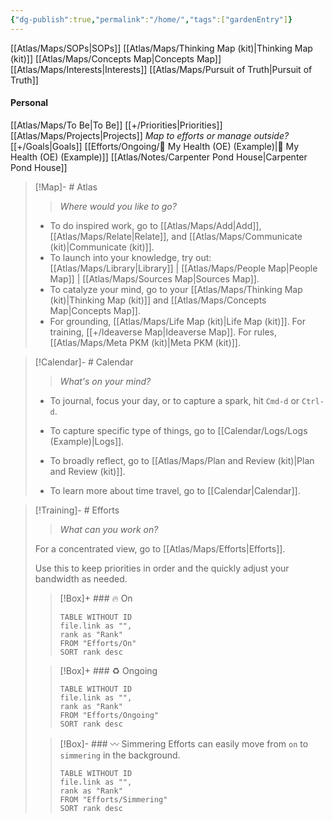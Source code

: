 ```yaml
---
{"dg-publish":true,"permalink":"/home/","tags":["gardenEntry"]}
---
```


[[Atlas/Maps/SOPs\|SOPs]]
[[Atlas/Maps/Thinking Map (kit)\|Thinking Map (kit)]]
[[Atlas/Maps/Concepts Map\|Concepts Map]]
[[Atlas/Maps/Interests\|Interests]]
[[Atlas/Maps/Pursuit of Truth\|Pursuit of Truth]]
#### Personal
[[Atlas/Maps/To Be\|To Be]]
[[+/Priorities\|Priorities]]
[[Atlas/Maps/Projects\|Projects]] *Map to efforts or manage outside?*
[[+/Goals\|Goals]]
[[Efforts/Ongoing/🌼 My Health (OE) (Example)\|🌼 My Health (OE) (Example)]]
[[Atlas/Notes/Carpenter Pond House\|Carpenter Pond House]]

> [!Map]- # Atlas
> > *Where would you like to go?*
> 
> - To do inspired work, go to [[Atlas/Maps/Add\|Add]], [[Atlas/Maps/Relate\|Relate]], and [[Atlas/Maps/Communicate (kit)\|Communicate (kit)]].
> - To launch into your knowledge, try out: [[Atlas/Maps/Library\|Library]] | [[Atlas/Maps/People Map\|People Map]] | [[Atlas/Maps/Sources Map\|Sources Map]].
> - To catalyze your mind, go to your [[Atlas/Maps/Thinking Map (kit)\|Thinking Map (kit)]] and [[Atlas/Maps/Concepts Map\|Concepts Map]]. 
> - For grounding, [[Atlas/Maps/Life Map (kit)\|Life Map (kit)]]. For training, [[+/Ideaverse Map\|Ideaverse Map]]. For rules, [[Atlas/Maps/Meta PKM (kit)\|Meta PKM (kit)]].

> [!Calendar]- # Calendar
> > *What's on your mind?* 
> 
> - To journal, focus your day, or to capture a spark, hit `Cmd-d` or `Ctrl-d`.
> - To capture specific type of things, go to [[Calendar/Logs/Logs (Example)\|Logs]].
>   
> 
> - To broadly reflect, go to [[Atlas/Maps/Plan and Review (kit)\|Plan and Review (kit)]].
> - To learn more about time travel, go to [[Calendar\|Calendar]].

> [!Training]- # Efforts
> > *What can you work on?* 
> 
> For a concentrated view, go to [[Atlas/Maps/Efforts\|Efforts]].
> 
> Use this to keep priorities in order and the quickly adjust your bandwidth as needed. 
> 
> > [!Box]+ ### 🔥 On
> > ``` dataview
> > TABLE WITHOUT ID
>  > file.link as "",
>  > rank as "Rank"
> > FROM "Efforts/On"
> > SORT rank desc
> > ```
> 
> > [!Box]+ ### ♻️ Ongoing
> > ``` dataview
> > TABLE WITHOUT ID
> > file.link as "",
> > rank as "Rank"
> > FROM "Efforts/Ongoing"
> > SORT rank desc
> > ```
> 
> > [!Box]- ### 〰️ Simmering
> > Efforts can easily move from `on` to `simmering` in the background.
> > 
> > ``` dataview
> > TABLE WITHOUT ID
> > file.link as "",
> > rank as "Rank"
> > FROM "Efforts/Simmering"
> > SORT rank desc
> > ```
> 
>
